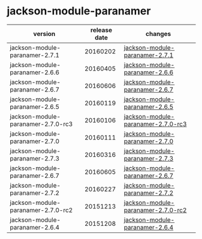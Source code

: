 # jackson-module-paranamer	


|version|release date|changes|
|---|---|---|
|jackson-module-paranamer-2.7.1|20160202|[jackson-module-paranamer-2.7.1](./jackson-module-paranamer-2.7.1-20160202.md)|
|jackson-module-paranamer-2.6.6|20160405|[jackson-module-paranamer-2.6.6](./jackson-module-paranamer-2.6.6-20160405.md)|
|jackson-module-paranamer-2.6.7|20160606|[jackson-module-paranamer-2.6.7](./jackson-module-paranamer-2.6.7-20160606.md)|
|jackson-module-paranamer-2.6.5|20160119|[jackson-module-paranamer-2.6.5](./jackson-module-paranamer-2.6.5-20160119.md)|
|jackson-module-paranamer-2.7.0-rc3|20160106|[jackson-module-paranamer-2.7.0-rc3](./jackson-module-paranamer-2.7.0-rc3-20160106.md)|
|jackson-module-paranamer-2.7.0|20160111|[jackson-module-paranamer-2.7.0](./jackson-module-paranamer-2.7.0-20160111.md)|
|jackson-module-paranamer-2.7.3|20160316|[jackson-module-paranamer-2.7.3](./jackson-module-paranamer-2.7.3-20160316.md)|
|jackson-module-paranamer-2.6.7|20160605|[jackson-module-paranamer-2.6.7](./jackson-module-paranamer-2.6.7-20160605.md)|
|jackson-module-paranamer-2.7.2|20160227|[jackson-module-paranamer-2.7.2](./jackson-module-paranamer-2.7.2-20160227.md)|
|jackson-module-paranamer-2.7.0-rc2|20151213|[jackson-module-paranamer-2.7.0-rc2](./jackson-module-paranamer-2.7.0-rc2-20151213.md)|
|jackson-module-paranamer-2.6.4|20151208|[jackson-module-paranamer-2.6.4](./jackson-module-paranamer-2.6.4-20151208.md)|
